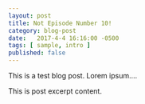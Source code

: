 ```yaml
---
layout: post
title: Not Episode Number 10!
category: blog-post
date:   2017-4-4 16:16:00 -0500
tags: [ sample, intro ]
published: false
---
```


This is a test blog post.  Lorem ipsum....

<!--more-->

This is post excerpt content.
